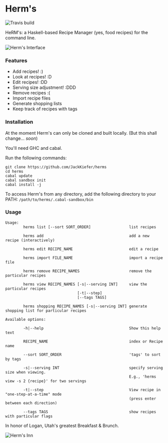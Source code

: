 # Herm's

![Travis build](https://api.travis-ci.org/JackKiefer/herms.svg?branch=master)

HeRM's: a Haskell-based Recipe Manager (yes, food recipes) for the command line.

![Herm's Interface](https://i.imgur.com/u9fPapw.jpg)

### Features
- Add recipes! :)
- Look at recipes! :D
- Edit recipes! :DD
- Serving size adjustment! :DDD
- Remove recipes :(
- Import recipe files
- Generate shopping lists
- Keep track of recipes with tags

### Installation

At the moment Herm's can only be cloned and built locally. (But this shall change... _soon_)

You'll need GHC and cabal.

Run the following commands:
```
git clone https://github.com/JackKiefer/herms
cd herms
cabal update
cabal sandbox init
cabal install -j
```
To access Herm's from any directory, add the following directory to your PATH:
`/path/to/herms/.cabal-sandbox/bin`

### Usage
```
Usage:
        herms list [--sort SORT_ORDER]                 list recipes

        herms add                                      add a new recipe (interactively)

        herms edit RECIPE_NAME                         edit a recipe

        herms import FILE_NAME                         import a recipe file

        herms remove RECIPE_NAMES                      remove the particular recipes

        herms view RECIPE_NAMES [-s|--serving INT]     view the particular recipes
                                [-t|--step]
                                [--tags TAGS]

        herms shopping RECIPE_NAMES [-s|--serving INT] generate shopping list for particular recipes

Available options:

        -h|--help                                      Show this help text

        RECIPE_NAME                                    index or Recipe name

        --sort SORT_ORDER                              'tags' to sort by tags

        -s|--serving INT                               specify serving size when viewing.
                                                       E.g., 'herms view -s 2 {recipe}' for two servings

        -t|--step                                      View recipe in "one-step-at-a-time" mode
                                                       (press enter between each direction)

        --tags TAGS                                    show recipes with particular flags
```

In honor of Logan, Utah's greatest Breakfast & Brunch.

![Herm's Inn](https://images.duckduckgo.com/iu/?u=https%3A%2F%2Firs2.4sqi.net%2Fimg%2Fgeneral%2F600x600%2F803_DzmDgevV4Yw5OrVsh9c4iaE7Bx8aSA0AY7y4L5Um7Qg.jpg&f=1)
